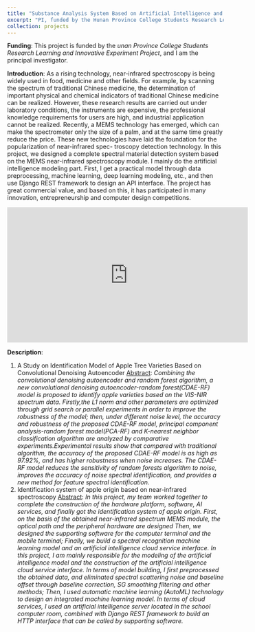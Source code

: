 ```yaml
---
title: "Substance Analysis System Based on Artificial Intelligence and Near-infrared Spectroscopy"
excerpt: "PI, funded by the Hunan Province College Students Research Learning and Innovative Experiment Project<br/><img src='/images/nir.png' height='300' width='500'>"
collection: projects
---
```

**Funding**: This project is funded by the *unan Province College Students Research Learning and Innovative Experiment Project*, and I am the principal investigator.


**Introduction**: As a rising technology, near-infrared spectroscopy is being widely used in food, medicine and other fields. For example, by scanning the spectrum of traditional Chinese medicine, the determination of important physical and chemical indicators of traditional Chinese medicine can be realized. However, these research results are carried out under laboratory conditions, the instruments are expensive, the professional knowledge requirements for users are high, and industrial application cannot be realized. Recently, a MEMS technology has emerged, which can make the spectrometer only the size of a palm, and at the same time greatly reduce the price. These new technologies have laid the foundation for the popularization of near-infrared spec- troscopy detection technology. In this project, we designed a complete spectral material detection system based on the MEMS near-infrared spectroscopy module. I mainly do the artificial intelligence modeling part. First, I get a practical model through data preprocessing, machine learning, deep learning modeling, etc., and then use Django REST framework to design an API interface. The project has great commercial value, and based on this, it has participated in many innovation, entrepreneurship and computer design competitions.

<div align=center>
<iframe width="560" height="315" src="https://www.youtube.com/embed/rtlu_iZz9U8?si=p4l_RMdWHxwq3cKC" title="YouTube video player" frameborder="0" allow="accelerometer; autoplay; clipboard-write; encrypted-media; gyroscope; picture-in-picture; web-share" referrerpolicy="strict-origin-when-cross-origin" allowfullscreen></iframe>
</div>

**Description**: 
1. A Study on Identification Model of Apple Tree Varieties Based on Convolutional Denoising Autoencoder
<u>Abstract</u>: *Combining the convolutional denoising autoencoder and random forest algorithm, a new convolutional denoising autoencoder-random forest(CDAE-RF) model is proposed to identify apple varieties based on the VIS-NIR spectrum data. Firstly,the L1 norm and other parameters are optimized through grid search or parallel experiments in order to improve the robustness of the model; then, under different noise level, the accuracy and robustness of the proposed CDAE-RF model, principal component analysis-random forest model(PCA-RF) and K-nearest neighbor classification algorithm are analyzed by comparative experiments.Experimental results show that compared with traditional algorithm, the accuracy of the proposed CDAE-RF model is as high as 97.92%, and has higher robustness when noise increases. The CDAE-RF model reduces the sensitivity of random forests algorithm to noise, improves the accuracy of noise spectral identification, and provides a new method for feature spectral identification.*
1. Identification system of apple origin based on near-infrared spectroscopy
<u>Abstract</u>: *In this project, my team worked together to complete the construction of the hardware platform, software, AI services, and finally got the identification system of apple origin. First, on the basis of the obtained near-infrared spectrum MEMS module, the optical path and the peripheral hardware are designed Then, we designed the supporting software for the computer terminal and the mobile terminal; Finally, we build a spectral recognition machine learning model and an artificial intelligence cloud service interface. In this project, I am mainly responsible for the modeling of the artificial intelligence model and the construction of the artificial intelligence cloud service interface. In terms of model building, I first preprocessed the obtained data, and eliminated spectral scattering noise and baseline offset through baseline correction, SG smoothing filtering and other methods; Then, I used automatic machine learning (AutoML) technology to design an integrated machine learning model. In terms of cloud services, I used an artificial intelligence server located in the school computer room, combined with Django REST framework to build an HTTP interface that can be called by supporting software.*
